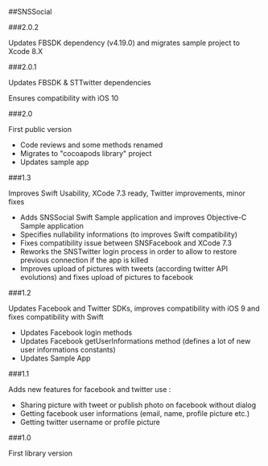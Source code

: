 ##SNSSocial

###2.0.2

Updates FBSDK dependency (v4.19.0) and migrates sample project to Xcode 8.X

###2.0.1

Updates FBSDK & STTwitter dependencies

Ensures compatibility with iOS 10

###2.0

First public version

- Code reviews and some methods renamed
- Migrates to "cocoapods library" project
- Updates sample app

###1.3

Improves Swift Usability, XCode 7.3 ready, Twitter improvements, minor fixes

- Adds SNSSocial Swift Sample application and improves Objective-C Sample application
- Specifies nullability informations (to improves Swift compatibility)
- Fixes compatibility issue between SNSFacebook and XCode 7.3
- Reworks the SNSTwitter login process in order to allow to restore previous connection if the app is killed
- Improves upload of pictures with tweets (according twitter API evolutions) and fixes upload of pictures to facebook

###1.2

Updates Facebook and Twitter SDKs, improves compatibility with iOS 9 and fixes compatibility with Swift

- Updates Facebook login methods
- Updates Facebook getUserInformations method (defines a lot of new user informations constants)
- Updates Sample App

###1.1

Adds new features for facebook and twitter use :
- Sharing picture with tweet or publish photo on facebook without dialog
- Getting facebook user informations (email, name, profile picture etc.)
- Getting twitter username or profile picture

###1.0

First library version